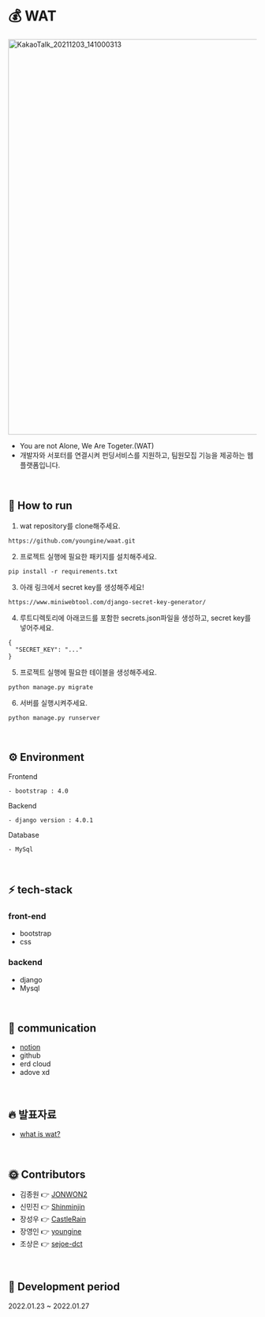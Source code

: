 # 💰 WAT 

<img width="800" alt="KakaoTalk_20211203_141000313" src="https://user-images.githubusercontent.com/76805997/151272266-faafe1c6-a67a-4216-bd3c-674d529c24c5.PNG">

- You are not Alone, We Are Togeter.(WAT)
- 개발자와 서포터를 연결시켜 펀딩서비스를 지원하고, 팀원모집 기능을 제공하는 웹 플랫폼입니다. 
<br>


## 🚗 How to run
1. wat repository를 clone해주세요.
```
https://github.com/youngine/waat.git
```
2. 프로젝트 실행에 필요한 패키지를 설치해주세요.
```
pip install -r requirements.txt
```
3. 아래 링크에서 secret key를 생성해주세요!
```
https://www.miniwebtool.com/django-secret-key-generator/ 
```
4. 루트디렉토리에 아래코드를 포함한 secrets.json파일을 생성하고, secret key를 넣어주세요.
```
{
  "SECRET_KEY": "..."
}
```
5. 프로젝트 실행에 필요한 테이블을 생성해주세요.
```
python manage.py migrate
```
6. 서버를 실행시켜주세요.
```
python manage.py runserver
```
<br>

## ⚙ Environment

Frontend
```
- bootstrap : 4.0
```

Backend
```
- django version : 4.0.1
```

Database
```
- MySql
```

<br>

## ⚡ tech-stack

### front-end
- bootstrap
- css

### backend
- django
- Mysql

<br>

## 📃 communication
- [notion](https://www.notion.so/4-WAT-4cc11ebb588e4f10987c47de0a0c49ba)
- github
- erd cloud
- adove xd


<br>

## 🔥 발표자료
- [what is wat?](https://www.miricanvas.com/v/1v0zl3)

<br>

## 🌞 Contributors
- 김종원 👉 [JONWON2](https://github.com/JONWON2)
- 신민진 👉 [Shinminjin](https://github.com/Shinminjin)
- 장성우 👉 [CastleRain](https://github.com/CastleRain)
- 장영인 👉 [youngine](https://github.com/youngine)
- 조상은 👉 [sejoe-dct](https://github.com/sejoe-dct)

<br>

## 📅 Development period
2022.01.23 ~ 2022.01.27
